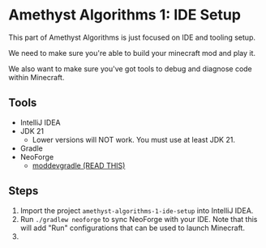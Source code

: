 # Amethyst Algorithms 1: IDE Setup

This part of Amethyst Algorithms is just focused on IDE and tooling setup.

We need to make sure you're able to build your minecraft mod and play it.

We also want to make sure you've got tools to debug and diagnose code within Minecraft.

## Tools

- IntelliJ IDEA
- JDK 21
  - Lower versions will NOT work. You must use at least JDK 21.
- Gradle
- NeoForge
  - [moddevgradle (READ THIS)](https://projects.neoforged.net/neoforged/moddevgradle)

## Steps

1. Import the project `amethyst-algorithms-1-ide-setup` into IntelliJ IDEA.
2. Run `./gradlew neoforge` to sync NeoForge with your IDE. Note that this will add "Run" configurations that can be used to launch Minecraft.
3. 